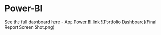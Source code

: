 # Power-BI
See the full dashboard here - [App Power BI link](https://app.powerbi.com/groups/me/reports/ebc3d238-35fa-48e0-b132-19c581697f2e/b69fa64ae9015f6c1e93?experience=power-bi)
![Portfolio Dashboard](Final Report Screen Shot.png)
